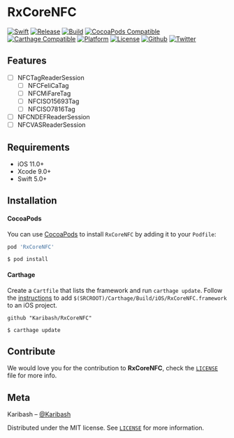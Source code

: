 # RxCoreNFC

[![Swift](https://img.shields.io/badge/Swift-5.x-orange?style=flat&logo=swift)](https://developer.apple.com/swift/)
[![Release](https://img.shields.io/github/v/release/Karibash/RxCoreNFC?style=flat&include_prereleases&logo=github)](https://github.com/Karibash/RxCoreNFC/releases)
[![Build](https://img.shields.io/github/workflow/status/Karibash/RxCoreNFC/CI?style=flat&logo=github%20actions)](https://github.com/Karibash/RxCoreNFC/actions)
[![CocoaPods Compatible](https://img.shields.io/cocoapods/v/RxCoreNFC?style=flat&logo=cocoapods)](http://cocoapods.org/pods/RxCoreNFC)
[![Carthage Compatible](https://img.shields.io/badge/Carthage-compatible-brightgreen?style=flat)](https://github.com/Carthage/Carthage)
[![Platform](https://img.shields.io/cocoapods/p/RxCoreNFC?style=flat&logo=apple)](http://cocoapods.org/pods/RxCoreNFC)
[![License](https://img.shields.io/github/license/Karibash/RxCoreNFC?style=flat)](https://github.com/Karibash/RxCoreNFC/blob/master/LICENSE)
[![Github](https://img.shields.io/github/followers/Karibash?label=Follow&logo=github&style=social)](https://github.com/Karibash?tab=following)
[![Twitter](https://img.shields.io/twitter/follow/Karibash?label=Follow&style=social)](https://twitter.com/intent/follow?screen_name=Karibash)

## Features

- [ ] NFCTagReaderSession
  - [ ] NFCFeliCaTag
  - [ ] NFCMiFareTag
  - [ ] NFCISO15693Tag
  - [ ] NFCISO7816Tag
- [ ] NFCNDEFReaderSession
- [ ] NFCVASReaderSession

## Requirements

- iOS 11.0+
- Xcode 9.0+
- Swift 5.0+

## Installation

#### CocoaPods

You can use [CocoaPods](http://cocoapods.org/) to install `RxCoreNFC` by adding it to your `Podfile`:

```ruby
pod 'RxCoreNFC'
```

```
$ pod install
```

#### Carthage

Create a `Cartfile` that lists the framework and run `carthage update`. Follow the [instructions](https://github.com/Carthage/Carthage#if-youre-building-for-ios-tvos-or-watchos) to add `$(SRCROOT)/Carthage/Build/iOS/RxCoreNFC.framework` to an iOS project.

```
github "Karibash/RxCoreNFC"
```

```
$ carthage update
```

## Contribute

We would love you for the contribution to **RxCoreNFC**, check the [``LICENSE``](https://github.com/Karibash/RxCoreNFC/blob/master/LICENSE) file for more info.

## Meta

Karibash – [@Karibash](https://twitter.com/karibash)

Distributed under the MIT license. See [``LICENSE``](https://github.com/Karibash/RxCoreNFC/blob/master/LICENSE) for more information.

